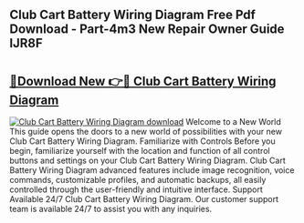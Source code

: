 ## Club Cart Battery Wiring Diagram Free Pdf Download - Part-4m3 New Repair Owner Guide lJR8F

# <h2><a href="http://dfqhog.blite.top/?on=Club+Cart+Battery+Wiring+Diagram">🔗Download New 👉🔴 Club Cart Battery Wiring Diagram</a></h2>

[![Club Cart Battery Wiring Diagram download](https://i.imgur.com/lujVjoI.png)](http://dfqhog.blite.top/?on=Club+Cart+Battery+Wiring+Diagram)
Welcome to a New World This guide opens the doors to a new world of possibilities with your new Club Cart Battery Wiring Diagram. Familiarize with Controls Before you begin, familiarize yourself with the location and function of all control buttons and settings on your Club Cart Battery Wiring Diagram. Club Cart Battery Wiring Diagram advanced features include image recognition, voice commands, customizable profiles, and automatic backups, all easily controlled through the user-friendly and intuitive interface. Support Available 24/7 Club Cart Battery Wiring Diagram. Our customer support team is available 24/7 to assist you with any inquiries.
